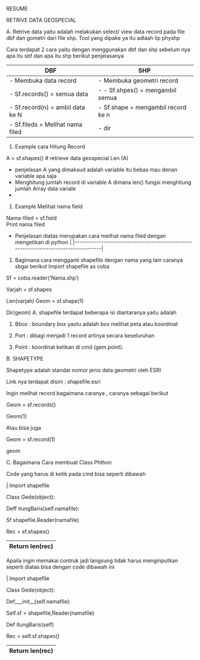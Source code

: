 RESUME

RETRIVE DATA GEOSPECIAL

A. Retrive data yaitu adalah melakukan select/ view data record pada file dbf dan gometri dari file shp. Tool yang dipake ya itu adlaah lip physhp

Cara terdapat 2 cara yaitu dengan menggunakan dbf dan shp sebelum nya apa itu sbf dan apa itu shp berikut penjelasanya

| DBF                                | SHP                                  |
|------------------------------------|--------------------------------------|
| -   Membuka data record            | -   Membuka geometri record          |
| -   Sf.records() = semua data      | - -   Sf.shpes() = mengambil semua   |
| - Sf.record(n) = ambil data ke N   | - Sf.shape = mengambil record ke n   |
| -   Sf.fileds = Melihat nama filed | -   dir                              |

1.  Example cara Hitung Record
 
A = sf.shapes() \# retrieve data geospecial 
 Len (A)                                                                    
 -   penjelasan A yang dimaksud adalah variable itu bebas mau denan variable apa saja                 
 -   Menghitung jumlah record di variable A dimana len() fungsi menghitung jumlah Array dala variale
 -   

1.  Example Melihat nama field

Nama-filed = sf.field                                                 
Print nama filed                                                               
 -   Penjelasan diatas merupakan cara meilhat nama filed dengan mengetikan di python  |
|-------------------------------------------------------------------------------------|

1.  Bagimana cara mengganti shapefile dengan nama yang lain caranya sbgai berikut
Import shapefile as coba     
                               
 Sf = coba.reader(‘Nama.shp’)  
                               
 Varjah = sf.shapes            
                               
 Len(varjah) 
Geom = sf.shape(1) 
                     
 Dir(geom) 
A.  shapefile terdapat beberapa isi diantaranya yaitu adalah

1.  Bbox : boundary box yaotu adalah box melihat peta atau koordinat

2.  Port : dibagi menjadi 1 record artinya secara keseluruhan

3.  Point : koordinat ketikan di cmd (gem.point).

B. SHAPETYPE

Shapetype adalah standar nomor jenis data geometri oleh ESRI

Link nya terdapat disini : shapefile.esri

Ingin melihat record bagaimana caranya , caranya sebagai berikut

Geom = sf.records() 
                          
Geom(1)              
                          
Atau bisa juga       

Geom = sf.record(1)  
                          
geom

C. Bagaimana Cara membuat Class Phthon

Code yang harus di ketik pada cmd bisa seperti dibawah

| Import shapefile                
                                  
 Class Gede(object):              
                                  
 Deff itungBaris(self.namafile):  
                                  
 Sf shapefile.Reader(namafile)    
                                  
 Rec = sf.shapes()                
                                  
 Return len(rec)                  |
|---------------------------------|

Apaila ingin memakai contruk jadi langsung tidak harus menginputkan seperti diatas bisa dengan code dibawah ini

| Import shapefile                     
                                       
 Class Gede(object):                   
                                       
 Def\_\_\_init\_\_(self.namafile):     
                                       
 Self.sf = shapefile,Reader(namafile)  
                                       
 Def itungBaris(self)                  
                                       
 Rec = self.sf.shapes()                
                                       
 Return len(rec)                       |
|--------------------------------------|
